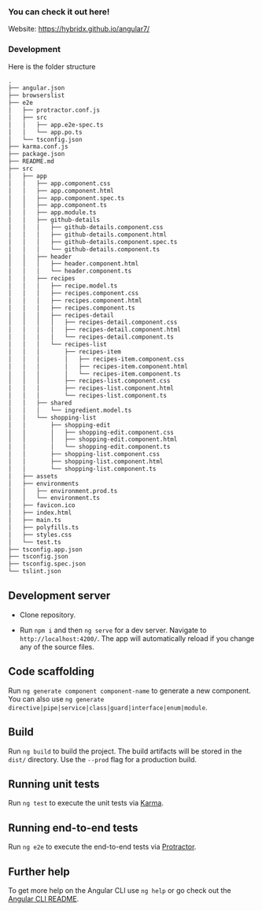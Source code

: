 ### You can check it out here!

Website: https://hybridx.github.io/angular7/

### Development
Here is the folder structure

```html
.
├── angular.json
├── browserslist
├── e2e
│   ├── protractor.conf.js
│   ├── src
│   │   ├── app.e2e-spec.ts
│   │   └── app.po.ts
│   └── tsconfig.json
├── karma.conf.js
├── package.json
├── README.md
├── src
│   ├── app
│   │   ├── app.component.css
│   │   ├── app.component.html
│   │   ├── app.component.spec.ts
│   │   ├── app.component.ts
│   │   ├── app.module.ts
│   │   ├── github-details
│   │   │   ├── github-details.component.css
│   │   │   ├── github-details.component.html
│   │   │   ├── github-details.component.spec.ts
│   │   │   └── github-details.component.ts
│   │   ├── header
│   │   │   ├── header.component.html
│   │   │   └── header.component.ts
│   │   ├── recipes
│   │   │   ├── recipe.model.ts
│   │   │   ├── recipes.component.css
│   │   │   ├── recipes.component.html
│   │   │   ├── recipes.component.ts
│   │   │   ├── recipes-detail
│   │   │   │   ├── recipes-detail.component.css
│   │   │   │   ├── recipes-detail.component.html
│   │   │   │   └── recipes-detail.component.ts
│   │   │   └── recipes-list
│   │   │       ├── recipes-item
│   │   │       │   ├── recipes-item.component.css
│   │   │       │   ├── recipes-item.component.html
│   │   │       │   └── recipes-item.component.ts
│   │   │       ├── recipes-list.component.css
│   │   │       ├── recipes-list.component.html
│   │   │       └── recipes-list.component.ts
│   │   ├── shared
│   │   │   └── ingredient.model.ts
│   │   └── shopping-list
│   │       ├── shopping-edit
│   │       │   ├── shopping-edit.component.css
│   │       │   ├── shopping-edit.component.html
│   │       │   └── shopping-edit.component.ts
│   │       ├── shopping-list.component.css
│   │       ├── shopping-list.component.html
│   │       └── shopping-list.component.ts
│   ├── assets
│   ├── environments
│   │   ├── environment.prod.ts
│   │   └── environment.ts
│   ├── favicon.ico
│   ├── index.html
│   ├── main.ts
│   ├── polyfills.ts
│   ├── styles.css
│   └── test.ts
├── tsconfig.app.json
├── tsconfig.json
├── tsconfig.spec.json
└── tslint.json
```



## Development server

- Clone repository.

- Run `npm i` and then `ng serve` for a dev server. Navigate to `http://localhost:4200/`. The app will automatically reload if you change any of the source files.

## Code scaffolding

Run `ng generate component component-name` to generate a new component. You can also use `ng generate directive|pipe|service|class|guard|interface|enum|module`.

## Build

Run `ng build` to build the project. The build artifacts will be stored in the `dist/` directory. Use the `--prod` flag for a production build.

## Running unit tests

Run `ng test` to execute the unit tests via [Karma](https://karma-runner.github.io).

## Running end-to-end tests

Run `ng e2e` to execute the end-to-end tests via [Protractor](http://www.protractortest.org/).

## Further help

To get more help on the Angular CLI use `ng help` or go check out the [Angular CLI README](https://github.com/angular/angular-cli/blob/master/README.md).
